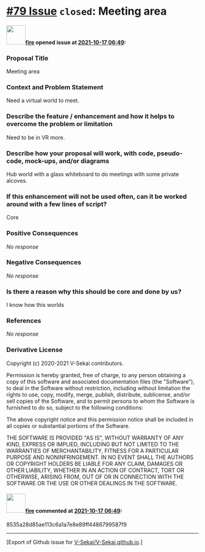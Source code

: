 # [\#79 Issue](https://github.com/V-Sekai/V-Sekai.github.io/issues/79) `closed`: Meeting area

#### <img src="https://avatars.githubusercontent.com/u/32321?u=c2e06a3d2b49a467aa907e54aa259516440267cc&v=4" width="50">[fire](https://github.com/fire) opened issue at [2021-10-17 06:49](https://github.com/V-Sekai/V-Sekai.github.io/issues/79):

### Proposal Title

Meeting area

### Context and Problem Statement

Need a virtual world to meet.

### Describe the feature / enhancement and how it helps to overcome the problem or limitation

Need to be in VR more.

### Describe how your proposal will work, with code, pseudo-code, mock-ups, and/or diagrams

Hub world with a glass whiteboard to do meetings with some private alcoves.


### If this enhancement will not be used often, can it be worked around with a few lines of script?

Core

### Positive Consequences

_No response_

### Negative Consequences

_No response_

### Is there a reason why this should be core and done by us?

I know how this worlds

### References

_No response_

### Derivative License

Copyright (c) 2020-2021 V-Sekai contributors.

Permission is hereby granted, free of charge, to any person obtaining a copy
of this software and associated documentation files (the "Software"), to deal
in the Software without restriction, including without limitation the rights
to use, copy, modify, merge, publish, distribute, sublicense, and/or sell
copies of the Software, and to permit persons to whom the Software is
furnished to do so, subject to the following conditions:

The above copyright notice and this permission notice shall be included in all
copies or substantial portions of the Software.

THE SOFTWARE IS PROVIDED "AS IS", WITHOUT WARRANTY OF ANY KIND, EXPRESS OR
IMPLIED, INCLUDING BUT NOT LIMITED TO THE WARRANTIES OF MERCHANTABILITY,
FITNESS FOR A PARTICULAR PURPOSE AND NONINFRINGEMENT. IN NO EVENT SHALL THE
AUTHORS OR COPYRIGHT HOLDERS BE LIABLE FOR ANY CLAIM, DAMAGES OR OTHER
LIABILITY, WHETHER IN AN ACTION OF CONTRACT, TORT OR OTHERWISE, ARISING FROM,
OUT OF OR IN CONNECTION WITH THE SOFTWARE OR THE USE OR OTHER DEALINGS IN THE
SOFTWARE.


#### <img src="https://avatars.githubusercontent.com/u/32321?u=c2e06a3d2b49a467aa907e54aa259516440267cc&v=4" width="50">[fire](https://github.com/fire) commented at [2021-10-17 06:49](https://github.com/V-Sekai/V-Sekai.github.io/issues/79#issuecomment-955908577):

8535a28d85ae113c6a1a7e8e89ff4486799587f9


-------------------------------------------------------------------------------



[Export of Github issue for [V-Sekai/V-Sekai.github.io](https://github.com/V-Sekai/V-Sekai.github.io).]
